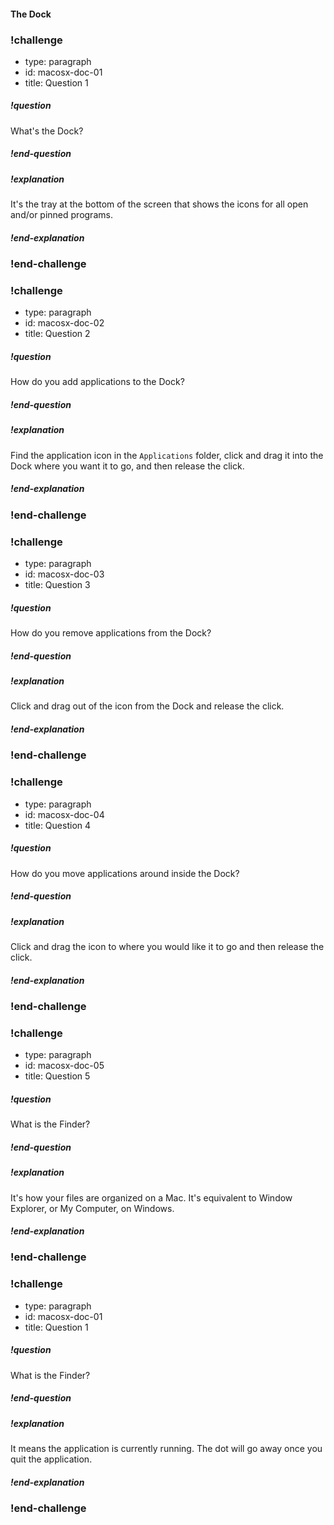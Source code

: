 #### The Dock

### !challenge
* type: paragraph
* id: macosx-doc-01
* title: Question 1

##### !question
What's the Dock?
##### !end-question

##### !explanation
It's the tray at the bottom of the screen that shows the icons for all open and/or pinned programs.
##### !end-explanation
### !end-challenge

### !challenge
* type: paragraph
* id: macosx-doc-02
* title: Question 2

##### !question
How do you add applications to the Dock?
##### !end-question

##### !explanation
Find the application icon in the `Applications` folder, click and drag it into the Dock where you want it to go, and then release the click.
##### !end-explanation
### !end-challenge

### !challenge
* type: paragraph
* id: macosx-doc-03
* title: Question 3

##### !question
How do you remove applications from the Dock?
##### !end-question

##### !explanation
Click and drag out of the icon from the Dock and release the click.
##### !end-explanation
### !end-challenge

### !challenge
* type: paragraph
* id: macosx-doc-04
* title: Question 4

##### !question
How do you move applications around inside the Dock?
##### !end-question

##### !explanation
Click and drag the icon to where you would like it to go and then release the click.
##### !end-explanation
### !end-challenge

### !challenge
* type: paragraph
* id: macosx-doc-05
* title: Question 5

##### !question
What is the Finder?
##### !end-question

##### !explanation
It's how your files are organized on a Mac. It's equivalent to Window Explorer, or My Computer, on Windows.
##### !end-explanation
### !end-challenge

### !challenge
* type: paragraph
* id: macosx-doc-01
* title: Question 1

##### !question
What is the Finder?
##### !end-question

##### !explanation
It means the application is currently running. The dot will go away once you quit the application.
##### !end-explanation
### !end-challenge
